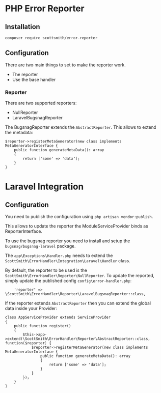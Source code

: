 # PHP Error Reporter

## Installation
```
composer require scottsmith/error-reporter
```

## Configuration
There are two main things to set to make the reporter work.
- The reporter
- Use the base handler

### Reporter
There are two supported reporters:
- NullReporter
- LaravelBugsnagReporter

The BugsnagReporter extends the `AbstractReporter`. This allows to extend the metadata:
```
$reporter->registerMetaGenerator(new class implements MetaGeneratorInterface {
    public function generateMetaData(): array
    {
        return ['some' => 'data'];
    }
}
```

# Laravel Integration
## Configuration
You need to publish the configuration using `php artisan vendor:publish`.

This allows to update the reporter the ModuleServiceProvider binds as ReporterInterface. 

To use the bugsnag reporter you need to install and setup the `bugsnag/bugsnag-laravel` package.

The `app\Exceptions\Handler.php` needs to extend the `ScottSmith\ErrorHandler\Integration\Laravel\Handler` class.

By default, the reporter to be used is the `ScottSmith\ErrorHandler\Reporter\NullReporter`.
To update the reported, simply update the published config `config\error-handler.php`:
```
    'reporter' => \ScottSmith\ErrorHandler\Reporter\LaravelBugsnagReporter::class,
```

If the reporter extends `AbstractReporter` then you can extend the global data inside your Provider:
```
class AppServiceProvider extends ServiceProvider
{
    public function register()
    {
        $this->app->extend(\ScottSmith\ErrorHandler\Reporter\AbstractReporter::class, function($reporter) {
            $reporter->registerMetaGenerator(new class implements MetaGeneratorInterface {
                public function generateMetaData(): array
                {
                    return ['some' => 'data'];
                }
            }
        });
    }
}
```
